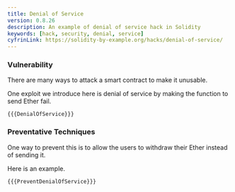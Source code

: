 ```yaml
---
title: Denial of Service
version: 0.8.26
description: An example of denial of service hack in Solidity
keywords: [hack, security, denial, service]
cyfrinLink: https://solidity-by-example.org/hacks/denial-of-service/
---
```


### Vulnerability

There are many ways to attack a smart contract to make it unusable.

One exploit we introduce here is denial of service by making the function to send Ether fail.

```solidity
{{{DenialOfService}}}
```

### Preventative Techniques

One way to prevent this is to allow the users to withdraw their Ether instead of sending it.

Here is an example.

```solidity
{{{PreventDenialOfService}}}
```
